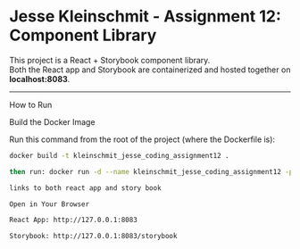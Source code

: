 # Jesse Kleinschmit - Assignment 12: Component Library

This project is a React + Storybook component library.  
Both the React app and Storybook are containerized and hosted together on **localhost:8083**.

---

How to Run

Build the Docker Image

Run this command from the root of the project (where the Dockerfile is):

```bash
docker build -t kleinschmit_jesse_coding_assignment12 .

then run: docker run -d --name kleinschmit_jesse_coding_assignment12 -p 127.0.0.1:8083:8083 kleinschmit_jesse_coding_assignment12

links to both react app and story book

Open in Your Browser

React App: http://127.0.0.1:8083

Storybook: http://127.0.0.1:8083/storybook
```

